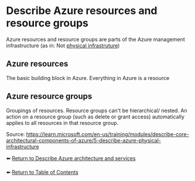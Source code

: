 # Describe Azure resources and resource groups

Azure resources and resource groups are parts of the Azure management infrastructure (as in: Not [physical infrastruture](11-Describe-Azure-regions-region-pairs-and-sovereign-regions.md))

## Azure resources
The basic building block in Azure.
Everything in Azure is a resource

## Azure resource groups
Groupings of resources.
Resource groups can't be hierarchical/ nested.
An action on a resource group (such as delete or grant access) automatically applies to all resources in that resource group.

Source: https://learn.microsoft.com/en-us/training/modules/describe-core-architectural-components-of-azure/5-describe-azure-physical-infrastructure

⬅️ [Return to Describe Azure architecture and services](README.md)

⬅️ [Return to Table of Contents](../README.md)